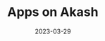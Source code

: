 ---
categories: ["Deployments"]
tags: []
weight: 4
title: "Apps on Akash"
linkTitle: "Apps on Akash"
date: 2023-03-29
---